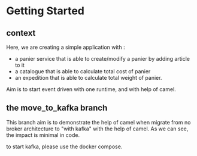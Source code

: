 # Getting Started

## context

Here, we are creating a simple application with : 
- a panier service that is able to create/modify a panier by adding article to it
- a catalogue that is able to calculate total cost of panier
- an expedition that is able to calculate total weight of panier.

Aim is to start event driven with one runtime, and with help of camel.

## the move_to_kafka branch
This branch aim is to demonstrate the help of camel when migrate from no broker architecture to "with kafka" with the help of camel.
As we can see, the impact is minimal in code.

to start kafka, please use the docker compose.
